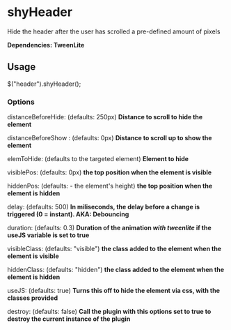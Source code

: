shyHeader
=========

Hide the header after the user has scrolled a pre-defined amount of pixels

**Dependencies: TweenLite**

## Usage

$("header").shyHeader();

### Options

distanceBeforeHide: (defaults: 250px) **Distance to scroll to hide the element**

distanceBeforeShow : (defaults: 0px) **Distance to scroll up to show the element**

elemToHide: (defaults to the targeted element) **Element to hide**

visiblePos: (defaults: 0px) **the top position when the element is visible**

hiddenPos: (defaults: - the element's height) **the top position when the element is hidden**

delay: (defaults: 500) **In miliseconds, the delay before a change is triggered (0 = instant). AKA: Debouncing**

duration: (defaults: 0.3) **Duration of the animation *with tweenlite* if the useJS variable is set to true**

visibleClass: (defaults: "visible") **the class added to the element when the element is visible**

hiddenClass: (defaults: "hidden") **the class added to the element when the element is hidden**

useJS: (defaults: true) **Turns this off to hide the element via css, with the classes provided**

destroy: (defaults: false) **Call the plugin with this options set to true to destroy the current instance of the plugin**
